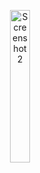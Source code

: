 <p align="center">
    <!-- Primera imagen al 50% -->
    <img src="https://github.com/user-attachments/assets/cc9ed5e3-0fd3-4e02-83a9-c081ecd8d471" alt="Screenshot 2" width="25%">
    
</p>
